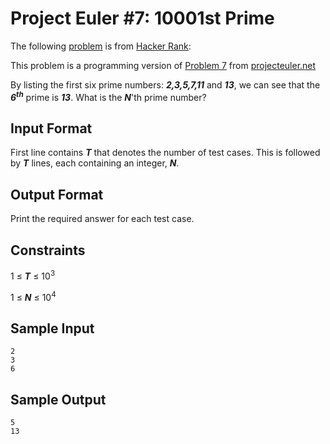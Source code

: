 Project Euler #7: 10001st Prime
===================================

The following [problem][HRP] is from [Hacker Rank][HR]:

This problem is a programming version of [Problem 7][PEP] from [projecteuler.net][PE]

By listing the first six prime numbers: ***2,3,5,7,11*** and ***13***, we can see that the ***6<sup>th</sup>*** prime is ***13***.
What is the ***N***'th prime number?

Input Format
------------
First line contains ***T*** that denotes the number of test cases. This is followed by ***T*** lines, each containing an integer, ***N***.

Output Format
-------------
Print the required answer for each test case.

Constraints
-----------
1 ≤ ***T*** ≤ 10<sup>3</sup>

1 ≤ ***N*** ≤ 10<sup>4</sup>

Sample Input
------------
	2
	3
	6

Sample Output
-------------
	5
	13

[PEP]:https://projecteuler.net/problem=7
[PE]:https://projecteuler.net/
[HR]:https://www.hackerrank.com/
[HRP]:https://www.hackerrank.com/contests/projecteuler/challenges/euler007
